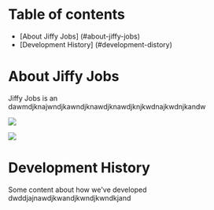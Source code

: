 # Table of contents

* [About Jiffy Jobs] (#about-jiffy-jobs)
* [Development History] (#development-distory)

# About Jiffy Jobs

Jiffy Jobs is an dawmdjknajwndjkawndjknawdjknawdjknjkwdnajkwdnjkandw

![](images/INSERTMARKUPHERE.png)

![](images/INSERTMARKUPHERE.png)
# Development History

Some content about how we've developed dwddjajnawdjkwandjkwndjkwndkjand
